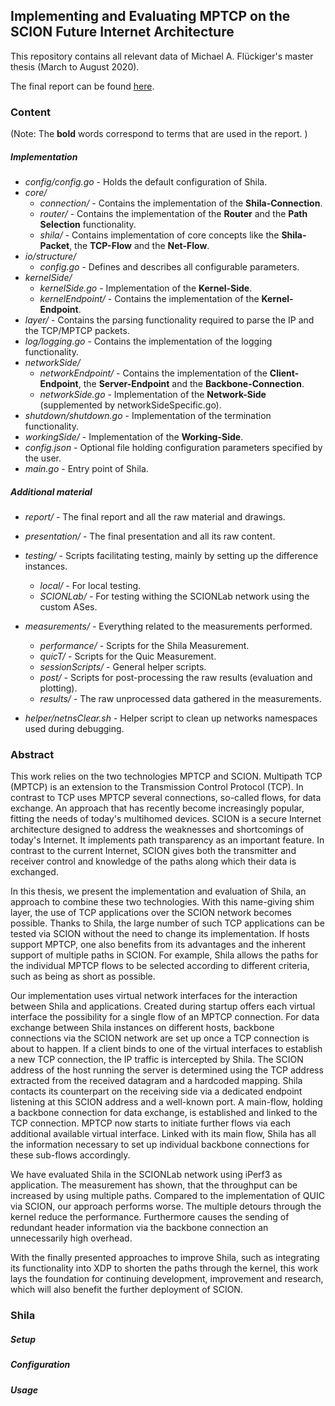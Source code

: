 ## Implementing and Evaluating MPTCP on the SCION Future Internet Architecture

This repository contains all relevant data of Michael A. Flückiger's master thesis (March to August 2020). 

The final report can be found [here](https://github.com/fluckmic/shila/blob/hand-in/report/Report-ImplAndEvalMPTCPonSCION-Maf.pdf).

### Content

(Note: The **bold** words correspond to terms that are used in the report. )

##### Implementation

- *config/config.go* - Holds the default configuration of Shila.
- *core/*
  - *connection/* - Contains the implementation of the **Shila-Connection**.
  - *router/* - Contains the implementation of the **Router** and the **Path Selection** functionality.
  - *shila/* - Contains implementation of core concepts like the **Shila-Packet**, the **TCP-Flow** and the **Net-Flow**.
- *io/structure/* 
  - *config.go* - Defines and describes all configurable parameters.
- *kernelSide/*
  - *kernelSide.go* - Implementation of the **Kernel-Side**.
  - *kernelEndpoint/* - Contains the implementation of the **Kernel-Endpoint**.
- *layer/* - Contains the parsing functionality required to parse the IP and the TCP/MPTCP packets.
- *log/logging.go* - Contains the implementation of the logging functionality.
- *networkSide/* 
  - *networkEndpoint/* - Contains the implementation of the **Client-Endpoint**, the **Server-Endpoint** and the **Backbone-Connection**.
  - *networkSide.go* - Implementation of the **Network-Side** (supplemented by networkSideSpecific.go).
- *shutdown/shutdown.go* - Implementation of the termination functionality.
- *workingSide/* - Implementation of the **Working-Side**.
- *config.json* - Optional file holding configuration parameters specified by the user.
- *main.go* - Entry point of Shila.

##### Additional material

- *report/* - The final report and all the raw material and drawings.
- *presentation/* - The final presentation and all its raw content.

- *testing/* - Scripts facilitating testing, mainly by setting up the difference instances.
  - *local/* - For local testing.
  - *SCIONLab/* - For testing withing the SCIONLab network using the custom ASes.

- *measurements/* - Everything related to the measurements performed.
  - *performance/* - Scripts for the Shila Measurement.
  - *quicT/* - Scripts for the Quic Measurement.
  - *sessionScripts/* - General helper scripts.
  - *post/* - Scripts for post-processing the raw results (evaluation and plotting).
  - *results/* - The raw unprocessed data gathered in the measurements.
- *helper/netnsClear.sh* - Helper script to clean up networks namespaces used during debugging.

### Abstract

This work relies on the two technologies MPTCP and SCION. Multipath TCP (MPTCP) is an extension to the Transmission Control Protocol (TCP). In contrast to TCP uses MPTCP several connections, so-called flows, for data exchange. An approach that has recently become increasingly popular, fitting the needs of today's multihomed devices. SCION is a secure Internet architecture designed to address the weaknesses and shortcomings of today's Internet. It implements path transparency as an important feature. In contrast to the current Internet, SCION gives both the transmitter and receiver control and knowledge of the paths along which their data is exchanged.

In this thesis, we present the implementation and evaluation of Shila, an approach to combine these two technologies. With this name-giving shim layer, the use of TCP applications over the SCION network becomes possible. Thanks to Shila, the large number of such TCP applications can be tested via SCION without the need to change its implementation. If hosts support MPTCP, one also benefits from its advantages and the inherent support of multiple paths in SCION. For example, Shila allows the paths for the individual MPTCP flows to be selected according to different criteria, such as being as short as possible.

Our implementation uses virtual network interfaces for the interaction between Shila and applications. Created during startup offers each virtual interface the possibility for a single flow of an MPTCP connection. For data exchange between Shila instances on different hosts, backbone connections via the SCION network are set up once a TCP connection is about to happen. If a client binds to one of the virtual interfaces to establish a new TCP connection, the IP traffic is intercepted by Shila. The SCION address of the host running the server is determined using the TCP address extracted from the received datagram and a hardcoded mapping. Shila contacts its counterpart on the receiving side via a dedicated endpoint listening at this SCION address and a well-known port. A main-flow, holding a backbone connection for data exchange, is established and linked to the TCP connection. MPTCP now starts to initiate further flows via each additional available virtual interface. Linked with its main flow, Shila has all the information necessary to set up individual backbone connections for these sub-flows accordingly.

We have evaluated Shila in the SCIONLab network using iPerf3 as application. The measurement has shown, that the throughput can be increased by using multiple paths. Compared to the implementation of QUIC via SCION, our approach performs worse. The multiple detours through the kernel reduce the performance. Furthermore causes the sending of redundant header information via the backbone connection an unnecessarily high overhead. 

With the finally presented approaches to improve Shila, such as integrating its functionality into XDP to shorten the paths through the kernel, this work lays the foundation for continuing development, improvement and research, which will also benefit the further deployment of SCION.

### Shila

##### Setup

##### Configuration

##### Usage